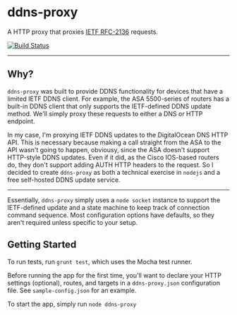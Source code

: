 # ddns-proxy
A HTTP proxy that proxies [IETF RFC-2136](http://tools.ietf.org/html/rfc2136) requests.

[![Build Status](https://travis-ci.org/trousyt/ddns-proxy.svg)](https://travis-ci.org/trousyt/ddns-proxy)

- - -
Why?
-----
`ddns-proxy` was built to provide DDNS functionality for devices that have a limited IETF DDNS client. For example, the ASA 5500-series of routers has a built-in DDNS client that only supports the IETF-defined DDNS update method. We'll simply proxy these requests to either a DNS or HTTP endpoint.

In my case, I'm proxying IETF DDNS updates to the DigitalOcean DNS HTTP API. This is necessary because making a call straight from the ASA to the API wasn't going to happen, obviousy, since the ASA doesn't support HTTP-style DDNS updates. Even if it did, as the Cisco IOS-based routers do, they don't support adding AUTH HTTP headers to the request. So I decided to create `ddns-proxy` as both a technical exercise in `nodejs` and a free self-hosted DDNS update service.

- - -

Essentially, `ddns-proxy` simply uses a `node socket` instance to support the IETF-defined update and a state machine to keep track of connection command sequence. Most configuration options have defaults, so they aren't required unless specific to your setup.

Getting Started
---------------
To run tests, run `grunt test`, which uses the Mocha test runner.

Before running the app for the first time, you'll want to declare your HTTP settings (optional), routes, and targets in a `ddns-proxy.json` configuration file. See `sample-config.json` for an example.

To start the app, simply run `node ddns-proxy`